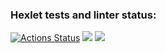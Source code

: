### Hexlet tests and linter status:
[![Actions Status](https://github.com/alexey4050/java-project-78/actions/workflows/hexlet-check.yml/badge.svg)](https://github.com/alexey4050/java-project-78/actions)
<a href="https://codeclimate.com/github/alexey4050/DataValidator/maintainability"><img src="https://api.codeclimate.com/v1/badges/db6a1b2df7e54c0fd7ec/maintainability" /></a>
<a href="https://codeclimate.com/github/alexey4050/DataValidator/test_coverage"><img src="https://api.codeclimate.com/v1/badges/db6a1b2df7e54c0fd7ec/test_coverage" /></a>
